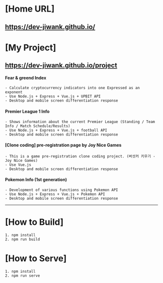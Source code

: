 # [Home URL]
<https://dev-jiwank.github.io/>
 ---
# [My Project]
## <https://dev-jiwank.github.io/project>
#### Fear & greend Index
    - Calculate cryptocurrency indicators into one Expressed as an exponent
    - Use Node.js + Express + Vue.js + UPBIT API
    - Desktop and mobile screen differentiation response
#### Premier League 1 Info
    - Shows information about the current Premier League (Standing / Team Info / Match Schedule/Results)
    - Use Node.js + Express + Vue.js + football API
    - Desktop and mobile screen differentiation response
#### [Clone coding] pre-registration page by Joy Nice Games
    - This is a game pre-registration clone coding project. (버섯커 키우기 - Joy Nice Games)
    - Use Vue.js
    - Desktop and mobile screen differentiation response
#### Pokemon Info (1st generation)
    - Development of various functions using Pokemon API
    - Use Node.js + Express + Vue.js + Pokemon API
    - Desktop and mobile screen differentiation response
 ---
# [How to Build]
    1. npm install
    2. npm run build
# [How to Serve]
    1. npm install
    2. npm run serve
